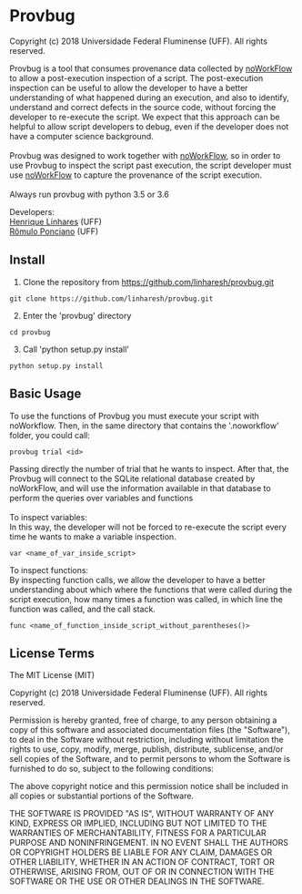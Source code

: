 Provbug
==========
Copyright (c) 2018 Universidade Federal Fluminense (UFF). All rights reserved.

Provbug is a tool that consumes provenance data collected by <a href="https://github.com/gems-uff/noworkflow">noWorkFlow</a> to allow a post-execution inspection of a script. The post-execution inspection can be useful to allow the developer to have a better understanding of what happened during an execution, and also to identify, understand and correct defects in the source code, without forcing the developer to re-execute the script. We expect that this approach can be helpful to allow script developers to debug, even if the developer does not have a computer science background.
<br><br>
Provbug was designed to work together with <a href="https://github.com/gems-uff/noworkflow">noWorkFlow</a>, so in order to use Provbug to inspect the script past execution, the script developer must use <a href="https://github.com/gems-uff/noworkflow">noWorkFlow</a> to capture the provenance of the script execution.
<br><br>
Always run provbug with python 3.5 or 3.6  

Developers:<br>
<a href="https://github.com/linharesh">Henrique Linhares</a> (UFF)<br>
<a href="https://github.com/rponciano">Rômulo Ponciano</a> (UFF)

Install
------------------

1) Clone the repository from https://github.com/linharesh/provbug.git
```
git clone https://github.com/linharesh/provbug.git
``` 

2) Enter the 'provbug' directory
```
cd provbug
``` 

3) Call 'python setup.py install' 
```
python setup.py install
``` 

Basic Usage
------------------

To use the functions of Provbug you must execute your script with noWorkflow. Then, in the same directory that contains  the '.noworkflow' folder, you could call:

```
provbug trial <id> 
``` 
Passing directly the number of trial that he wants to inspect. After that, the Provbug will connect to the SQLite relational database created by noWorkFlow, and will use the information available in that database to perform the queries over variables and functions
<br><br>
To inspect variables:<br>
In this way, the developer will not be forced to re-execute the script every time he wants to make a variable inspection.
```
var <name_of_var_inside_script>
``` 

To inspect functions:<br>
By inspecting function calls, we allow the developer to have a better understanding about which where the functions that were called during the script execution, how many times a function was called, in which line the function was called, and the call stack.
```
func <name_of_function_inside_script_without_parentheses()>
```

License Terms
-------------

The MIT License (MIT)

Copyright (c) 2018 Universidade Federal Fluminense (UFF). All rights reserved.

Permission is hereby granted, free of charge, to any person obtaining a copy of
this software and associated documentation files (the "Software"), to deal in
the Software without restriction, including without limitation the rights to
use, copy, modify, merge, publish, distribute, sublicense, and/or sell copies of
the Software, and to permit persons to whom the Software is furnished to do so,
subject to the following conditions:

The above copyright notice and this permission notice shall be included in all
copies or substantial portions of the Software.

THE SOFTWARE IS PROVIDED "AS IS", WITHOUT WARRANTY OF ANY KIND, EXPRESS OR
IMPLIED, INCLUDING BUT NOT LIMITED TO THE WARRANTIES OF MERCHANTABILITY, FITNESS
FOR A PARTICULAR PURPOSE AND NONINFRINGEMENT. IN NO EVENT SHALL THE AUTHORS OR
COPYRIGHT HOLDERS BE LIABLE FOR ANY CLAIM, DAMAGES OR OTHER LIABILITY, WHETHER
IN AN ACTION OF CONTRACT, TORT OR OTHERWISE, ARISING FROM, OUT OF OR IN
CONNECTION WITH THE SOFTWARE OR THE USE OR OTHER DEALINGS IN THE SOFTWARE.
